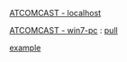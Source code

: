 [ATCOMCAST - localhost](http://localhost/doc/files/Engineering/ENVIRONMENT/WINDOWS_BATCH/github_commands/ATCOMCAST/open-command-prompt-here.html#)

[ATCOMCAST - win7-pc](http://win7-pc/doc/files/Engineering/ENVIRONMENT/WINDOWS_BATCH/github_commands/ATCOMCAST/open-command-prompt-here.html#)
 : [pull](http://win7-pc/doc/files/common/prompt-action.php?rawdisplay=1&HOME_DIRECTORY=C:/UniServer/www/doc/files/Engineering/ENVIRONMENT/WINDOWS_BATCH/github_commands/ATCOMCAST&cmd=c:/UniServer/www/doc/files/common/open_command_files/ui_pull_from_github.bat)
 
 <a href="http://example.com/" target="_blank">example</a>